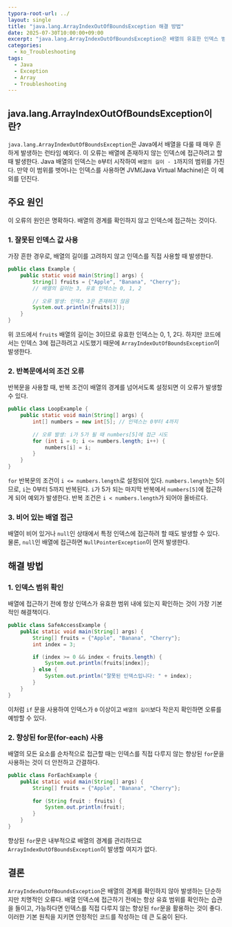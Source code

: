 ```yaml
---
typora-root-url: ../
layout: single
title: "java.lang.ArrayIndexOutOfBoundsException 해결 방법"
date: 2025-07-30T10:00:00+09:00
excerpt: "java.lang.ArrayIndexOutOfBoundsException은 배열의 유효한 인덱스 범위를 벗어나 접근할 때 발생하는 흔한 런타임 예외입니다. 이 글에서는 오류의 원인과 해결 방법을 자세히 알아봅니다."
categories:
  - ko_Troubleshooting
tags:
  - Java
  - Exception
  - Array
  - Troubleshooting
---
```


## java.lang.ArrayIndexOutOfBoundsException이란?

`java.lang.ArrayIndexOutOfBoundsException`은 Java에서 배열을 다룰 때 매우 흔하게 발생하는 런타임 예외다.
이 오류는 배열에 존재하지 않는 인덱스에 접근하려고 할 때 발생한다.
Java 배열의 인덱스는 `0`부터 시작하여 `배열의 길이 - 1`까지의 범위를 가진다.
만약 이 범위를 벗어나는 인덱스를 사용하면 JVM(Java Virtual Machine)은 이 예외를 던진다.

## 주요 원인

이 오류의 원인은 명확하다. 배열의 경계를 확인하지 않고 인덱스에 접근하는 것이다.

### 1. 잘못된 인덱스 값 사용

가장 흔한 경우로, 배열의 길이를 고려하지 않고 인덱스를 직접 사용할 때 발생한다.

```java
public class Example {
    public static void main(String[] args) {
        String[] fruits = {"Apple", "Banana", "Cherry"};
        // 배열의 길이는 3, 유효 인덱스는 0, 1, 2
        
        // 오류 발생: 인덱스 3은 존재하지 않음
        System.out.println(fruits[3]); 
    }
}
```

위 코드에서 `fruits` 배열의 길이는 3이므로 유효한 인덱스는 0, 1, 2다.
하지만 코드에서는 인덱스 3에 접근하려고 시도했기 때문에 `ArrayIndexOutOfBoundsException`이 발생한다.

### 2. 반복문에서의 조건 오류

반복문을 사용할 때, 반복 조건이 배열의 경계를 넘어서도록 설정되면 이 오류가 발생할 수 있다.

```java
public class LoopExample {
    public static void main(String[] args) {
        int[] numbers = new int[5]; // 인덱스는 0부터 4까지
        
        // 오류 발생: i가 5가 될 때 numbers[5]에 접근 시도
        for (int i = 0; i <= numbers.length; i++) {
            numbers[i] = i;
        }
    }
}
```

`for` 반복문의 조건이 `i <= numbers.length`로 설정되어 있다.
`numbers.length`는 5이므로, `i`는 0부터 5까지 반복된다.
`i`가 5가 되는 마지막 반복에서 `numbers[5]`에 접근하게 되어 예외가 발생한다.
반복 조건은 `i < numbers.length`가 되어야 올바르다.

### 3. 비어 있는 배열 접근

배열이 비어 있거나 `null`인 상태에서 특정 인덱스에 접근하려 할 때도 발생할 수 있다.
물론, `null`인 배열에 접근하면 `NullPointerException`이 먼저 발생한다.

## 해결 방법

### 1. 인덱스 범위 확인

배열에 접근하기 전에 항상 인덱스가 유효한 범위 내에 있는지 확인하는 것이 가장 기본적인 해결책이다.

```java
public class SafeAccessExample {
    public static void main(String[] args) {
        String[] fruits = {"Apple", "Banana", "Cherry"};
        int index = 3;

        if (index >= 0 && index < fruits.length) {
            System.out.println(fruits[index]);
        } else {
            System.out.println("잘못된 인덱스입니다: " + index);
        }
    }
}
```

이처럼 `if` 문을 사용하여 인덱스가 `0` 이상이고 `배열의 길이`보다 작은지 확인하면 오류를 예방할 수 있다.

### 2. 향상된 for문(for-each) 사용

배열의 모든 요소를 순차적으로 접근할 때는 인덱스를 직접 다루지 않는 향상된 `for`문을 사용하는 것이 더 안전하고 간결하다.

```java
public class ForEachExample {
    public static void main(String[] args) {
        String[] fruits = {"Apple", "Banana", "Cherry"};
        
        for (String fruit : fruits) {
            System.out.println(fruit);
        }
    }
}
```

향상된 `for`문은 내부적으로 배열의 경계를 관리하므로 `ArrayIndexOutOfBoundsException`이 발생할 여지가 없다.

## 결론

`ArrayIndexOutOfBoundsException`은 배열의 경계를 확인하지 않아 발생하는 단순하지만 치명적인 오류다.
배열 인덱스에 접근하기 전에는 항상 유효 범위를 확인하는 습관을 들이고, 가능하다면 인덱스를 직접 다루지 않는 향상된 `for`문을 활용하는 것이 좋다.
이러한 기본 원칙을 지키면 안정적인 코드를 작성하는 데 큰 도움이 된다.
